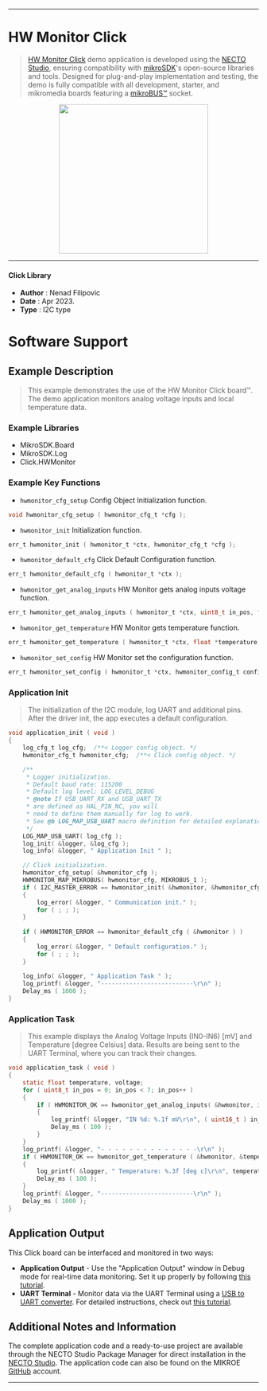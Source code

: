 
---
# HW Monitor Click

> [HW Monitor Click](https://www.mikroe.com/?pid_product=MIKROE-5684) demo application is developed using
the [NECTO Studio](https://www.mikroe.com/necto), ensuring compatibility with [mikroSDK](https://www.mikroe.com/mikrosdk)'s
open-source libraries and tools. Designed for plug-and-play implementation and testing, the demo is fully compatible with
all development, starter, and mikromedia boards featuring a [mikroBUS&trade;](https://www.mikroe.com/mikrobus) socket.

<p align="center">
  <img src="https://www.mikroe.com/?pid_product=MIKROE-5684&image=1" height=300px>
</p>

---

#### Click Library

- **Author**        : Nenad Filipovic
- **Date**          : Apr 2023.
- **Type**          : I2C type

# Software Support

## Example Description

> This example demonstrates the use of the HW Monitor Click board&trade;.
> The demo application monitors analog voltage inputs and local temperature data.

### Example Libraries

- MikroSDK.Board
- MikroSDK.Log
- Click.HWMonitor

### Example Key Functions

- `hwmonitor_cfg_setup` Config Object Initialization function.
```c
void hwmonitor_cfg_setup ( hwmonitor_cfg_t *cfg );
```

- `hwmonitor_init` Initialization function.
```c
err_t hwmonitor_init ( hwmonitor_t *ctx, hwmonitor_cfg_t *cfg );
```

- `hwmonitor_default_cfg` Click Default Configuration function.
```c
err_t hwmonitor_default_cfg ( hwmonitor_t *ctx );
```

- `hwmonitor_get_analog_inputs` HW Monitor gets analog inputs voltage function.
```c
err_t hwmonitor_get_analog_inputs ( hwmonitor_t *ctx, uint8_t in_pos, float *voltage );
```

- `hwmonitor_get_temperature` HW Monitor gets temperature function.
```c
err_t hwmonitor_get_temperature ( hwmonitor_t *ctx, float *temperature );
```

- `hwmonitor_set_config` HW Monitor set the configuration function.
```c
err_t hwmonitor_set_config ( hwmonitor_t *ctx, hwmonitor_config_t config );
```

### Application Init

> The initialization of the I2C module, log UART and additional pins.
> After the driver init, the app executes a default configuration.

```c
void application_init ( void ) 
{
    log_cfg_t log_cfg;  /**< Logger config object. */
    hwmonitor_cfg_t hwmonitor_cfg;  /**< Click config object. */

    /** 
     * Logger initialization.
     * Default baud rate: 115200
     * Default log level: LOG_LEVEL_DEBUG
     * @note If USB_UART_RX and USB_UART_TX 
     * are defined as HAL_PIN_NC, you will 
     * need to define them manually for log to work. 
     * See @b LOG_MAP_USB_UART macro definition for detailed explanation.
     */
    LOG_MAP_USB_UART( log_cfg );
    log_init( &logger, &log_cfg );
    log_info( &logger, " Application Init " );

    // Click initialization.
    hwmonitor_cfg_setup( &hwmonitor_cfg );
    HWMONITOR_MAP_MIKROBUS( hwmonitor_cfg, MIKROBUS_1 );
    if ( I2C_MASTER_ERROR == hwmonitor_init( &hwmonitor, &hwmonitor_cfg ) ) 
    {
        log_error( &logger, " Communication init." );
        for ( ; ; );
    }
    
    if ( HWMONITOR_ERROR == hwmonitor_default_cfg ( &hwmonitor ) )
    {
        log_error( &logger, " Default configuration." );
        for ( ; ; );
    }
    
    log_info( &logger, " Application Task " );
    log_printf( &logger, "--------------------------\r\n" );
    Delay_ms ( 1000 );
}
```

### Application Task

> This example displays the Analog Voltage Inputs (IN0-IN6) [mV] 
> and Temperature [degree Celsius] data.
> Results are being sent to the UART Terminal, where you can track their changes.

```c
void application_task ( void ) 
{
    static float temperature, voltage;
    for ( uint8_t in_pos = 0; in_pos < 7; in_pos++ )
    {
        if ( HWMONITOR_OK == hwmonitor_get_analog_inputs( &hwmonitor, in_pos, &voltage ) )
        {
            log_printf( &logger, "IN %d: %.1f mV\r\n", ( uint16_t ) in_pos, voltage );
            Delay_ms ( 100 );
        }
    }
    log_printf( &logger, "- - - - - - - - - - - - - -\r\n" );
    if ( HWMONITOR_OK == hwmonitor_get_temperature ( &hwmonitor, &temperature ) )
    {
        log_printf( &logger, " Temperature: %.3f [deg c]\r\n", temperature );
        Delay_ms ( 100 );
    }
    log_printf( &logger, "--------------------------\r\n" );
    Delay_ms ( 1000 );
}
```

## Application Output

This Click board can be interfaced and monitored in two ways:
- **Application Output** - Use the "Application Output" window in Debug mode for real-time data monitoring.
Set it up properly by following [this tutorial](https://www.youtube.com/watch?v=ta5yyk1Woy4).
- **UART Terminal** - Monitor data via the UART Terminal using
a [USB to UART converter](https://www.mikroe.com/click/interface/usb?interface*=uart,uart). For detailed instructions,
check out [this tutorial](https://help.mikroe.com/necto/v2/Getting%20Started/Tools/UARTTerminalTool).

## Additional Notes and Information

The complete application code and a ready-to-use project are available through the NECTO Studio Package Manager for 
direct installation in the [NECTO Studio](https://www.mikroe.com/necto). The application code can also be found on
the MIKROE [GitHub](https://github.com/MikroElektronika/mikrosdk_click_v2) account.

---
